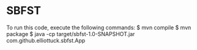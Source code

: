 # SBFST

To run this code, execute the following commands:
   $ mvn compile
   $ mvn package
   $ java -cp target/sbfst-1.0-SNAPSHOT.jar com.github.elliottuck.sbfst.App

